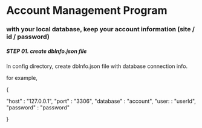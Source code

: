 # Account Management Program
### with your local database, keep your account information (site / id / password)
##### STEP 01. create dbInfo.json file
In config directory, create dbInfo.json file with database connection info.

for example,

{

  "host" : "127.0.0.1",
  "port" : "3306",
  "database" : "account",
  "user: : "userId",
  "password" : "password"
  
}
